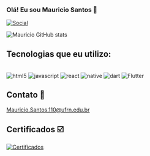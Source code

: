 ### Olá! Eu sou Mauricio Santos 🤙

[![Social](https://img.shields.io/badge/Instagram-E4405F?style=for-the-badge&logo=instagram&logoColor=white)](https://www.instagram.com/_mauriciosantoss_/)

![Mauricio GitHub stats](https://github-readme-stats.vercel.app/api?username=MauricioSts&show_icons=true&theme=tokyonight)



## Tecnologias que eu utilizo:
<div style="display: inline_block"><br/>
<img align="center" alt ="html5"src="https://img.shields.io/badge/HTML5-E34F26?style=for-the-badge&logo=html5&logoColor=white"/>
<img align="center" alt ="javascript"src="https://img.shields.io/badge/JavaScript-F7DF1E?style=for-the-badge&logo=javascript&logoColor=black"/>
<img align="center" alt ="react"src="https://img.shields.io/badge/React-20232A?style=for-the-badge&logo=react&logoColor=61DAFB"/>
<img align="center" alt ="native"src="https://img.shields.io/badge/React_Native-20232A?style=for-the-badge&logo=react&logoColor=61DAFB"/>
<img align="center" alt ="dart"src="https://img.shields.io/badge/Dart-0175C2?style=for-the-badge&logo=dart&logoColor=white"/>
<img align="center" alt ="Flutter"src="https://img.shields.io/badge/Flutter-02569B?style=for-the-badge&logo=flutter&logoColor=white"/>
</div>

## Contato 📧                             
Mauricio.Santos.110@ufrn.edu.br 

## Certificados ☑️
[![Certificados](https://img.shields.io/badge/Certificados-007BFF?style=for-the-badge&logo=c&logoColor=white)](https://cursos.alura.com.br/user/mauricio-santos-110/fullCertificate/52f6fbf11496e4aa915a7f86903133c0)


